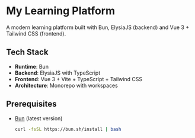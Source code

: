 # My Learning Platform

A modern learning platform built with Bun, ElysiaJS (backend) and Vue 3 + Tailwind CSS (frontend).

## Tech Stack

- **Runtime**: Bun
- **Backend**: ElysiaJS with TypeScript
- **Frontend**: Vue 3 + Vite + TypeScript + Tailwind CSS
- **Architecture**: Monorepo with workspaces

## Prerequisites

- [Bun](https://bun.sh) (latest version)
  ```bash
  curl -fsSL https://bun.sh/install | bash